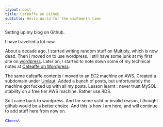 ```yaml
---
layout: post
title: CafeAffe on Github
subtitle: Hello World for the umpteenth time
---
```


Setting up my blog on Github. 

I have travelled a lot now.

About a decade ago, I started writing random stuff on [Multiply](http://multiply.com), which is now dead. Then I moved on to use wordpress. I still have some junk at my first site on [wordpress](https://gaganmishra.wordpress.com). Later on, I started to note down some of my technical notes at [Cafeaffe on Wordpress](https://cafeaffe.wordpress.com).

The same cafeaffe contents I moved to an EC2 machine on AWS. Created a subdomain under [Umlaut](http://umlaut.in). Added a bunch of posts, but unfortunately the machine got fucked up with all my posts. Lesson learnt : never trust MySQL stability on a free tier AWS machine. Rather use RDS.

So I came back to wordpress. And for some valid or invalid reason, I thought github would be a better choice. And this is how I am here, and will continue to add stuff here from now on.

<span style="color:blue"><font face="sans-serif" size="2" >Cheers!</font></span>.
